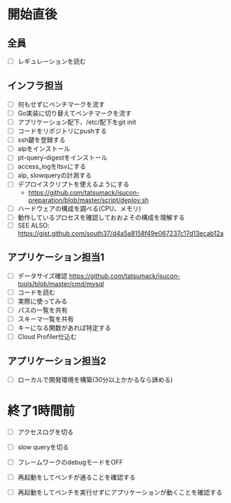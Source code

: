 # 開始直後

## 全員
- [ ] レギュレーションを読む

## インフラ担当
- [ ] 何もせずにベンチマークを流す
- [ ] Go実装に切り替えてベンチマークを流す
- [ ] アプリケーション配下、/etc/配下をgit init
- [ ] コードをリポジトリにpushする
- [ ] ssh鍵を登録する
- [ ] alpをインストール
- [ ] pt-query-digestをインストール
- [ ] access_logをltsvにする
- [ ] alp, slowqueryの計測する
- [ ] デプロイスクリプトを使えるようにする 
  - https://github.com/tatsumack/isucon-preparation/blob/master/script/deploy.sh
- [ ] ハードウェアの構成を調べる(CPU、メモリ)
- [ ] 動作しているプロセスを確認しておおよその構成を理解する
- [ ] SEE ALSO: https://gist.github.com/south37/d4a5a8158f49e067237c17d13ecab12a

## アプリケーション担当1
- [ ] データサイズ確認 https://github.com/tatsumack/isucon-tools/blob/master/cmd/mysql
- [ ] コードを読む
- [ ] 実際に使ってみる
- [ ] パスの一覧を共有
- [ ] スキーマ一覧を共有
- [ ] キーになる関数があれば特定する
- [ ] Cloud Profiler仕込む

## アプリケーション担当2
- [ ] ローカルで開発環境を構築(30分以上かかるなら諦める)

# 終了1時間前
- [ ] アクセスログを切る
- [ ] slow queryを切る
- [ ] フレームワークのdebugモードをOFF
- [ ] 再起動をしてベンチが通ることを確認する
- [ ] 再起動をしてベンチを実行せずにアプリケーションが動くことを確認する



